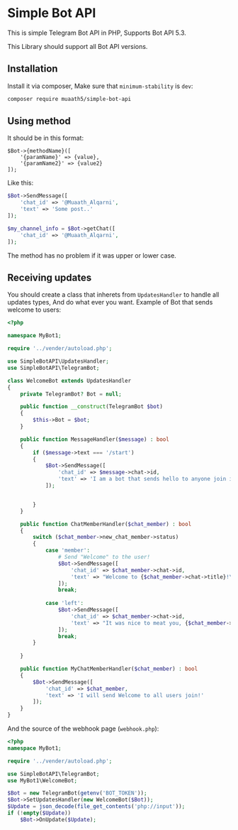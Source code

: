 # Simple Bot API
This is simple Telegram Bot API in PHP, Supports Bot API 5.3.

This Library should support all Bot API versions.

## Installation
Install it via composer, Make sure that `minimum-stability` is `dev`:
```sh
composer require muaath5/simple-bot-api
```
## Using method
It should be in this format:
```
$Bot->{methodName}([
    '{paramName}' => {value},
    '{paramName2}' => {value2}
]);
```

Like this:
```php
$Bot->SendMessage([
    'chat_id' => '@Muaath_Alqarni',
    'text' => 'Some post..'
]);

$my_channel_info = $Bot->getChat([
    'chat_id' => '@Muaath_Alqarni',
]);
```

The method has no problem if it was upper or lower case.

## Receiving updates
You should create a class that inherets from `UpdatesHandler` to handle all updates types, And do what ever you want.
Example of Bot that sends welcome to users:
```php
<?php

namespace MyBot1;

require '../vender/autoload.php';

use SimpleBotAPI\UpdatesHandler;
use SimpleBotAPI\TelegramBot;

class WelcomeBot extends UpdatesHandler
{
    private TelegramBot? Bot = null;

    public function __construct(TelegramBot $bot)
    {
        $this->Bot = $bot;
    }

    public function MessageHandler($message) : bool
    {
        if ($message->text === '/start')
        {
            $Bot->SendMessage([
                'chat_id' => $message->chat->id,
                'text' => 'I am a bot that sends hello to anyone join in a group! Add me to the group!'
            ]);


        }
    }

    public function ChatMemberHandler($chat_member) : bool
    {
        switch ($chat_member->new_chat_member->status)
        {
            case 'member':
                # Send "Welcome" to the user!
                $Bot->SendMessage([
                    'chat_id' => $chat_member->chat->id,
                    'text' => "Welcome to {$chat_member->chat->title}!\nRead the pinned message for more info!"
                ]);
                break;
            
            case 'left':
                $Bot->SendMessage([
                    'chat_id' => $chat_member->chat->id,
                    'text' => "It was nice to meat you, {$chat_member->new_chat_member->user->first_name}!"
                ]);
                break;
        }
        
    }

    public function MyChatMemberHandler($chat_member) : bool
    {
        $Bot->SendMessage([
            'chat_id' => $chat_member,
            'text' => 'I will send Welcome to all users join!'
        ]);
    }
}
```
And the source of the webhook page (`webhook.php`):
```php
<?php
namespace MyBot1;

require '../vender/autoload.php';

use SimpleBotAPI\TelegramBot;
use MyBot1\WelcomeBot;

$Bot = new TelegramBot(getenv('BOT_TOKEN'));
$Bot->SetUpdatesHandler(new WelcomeBot($Bot));
$Update = json_decode(file_get_contents('php://input'));
if (!empty($Update))
    $Bot->OnUpdate($Update);
```